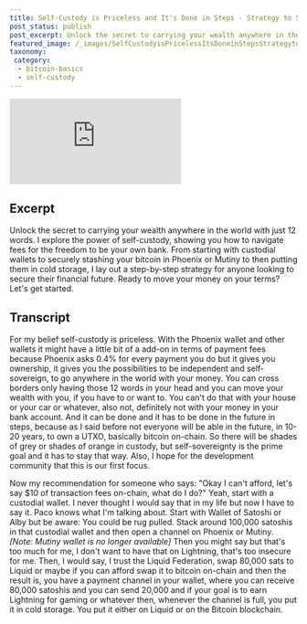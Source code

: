 ```yaml
---
title: Self-Custody is Priceless and It's Done in Steps - Strategy to Stack Sats
post_status: publish
post_excerpt: Unlock the secret to carrying your wealth anywhere in the world with just 12 words.
featured_image: /_images/SelfCustodyisPricelessItsDoneinStepsStrategytoStackSats.jpg
taxonomy:
 category:
  - bitcoin-basics
  - self-custody
---
```


<iframe src="https://player.vimeo.com/video/1020824974?badge=0&amp;autopause=0&amp;player_id=0&amp;app_id=58479" frameborder="0" allow="autoplay; fullscreen; picture-in-picture; clipboard-write; encrypted-media" title="Self-Custody is Priceless &amp; It&#039;s Done in Steps: Strategy to Stack Sats"></iframe>

<div style="margin-bottom:30px;"></div>


## Excerpt

Unlock the secret to carrying your wealth anywhere in the world with just 12 words. I explore the power of self-custody, showing you how to navigate fees for the freedom to be your own bank. From starting with custodial wallets to securely stashing your bitcoin in Phoenix or Mutiny to then putting them in cold storage, I lay out a step-by-step strategy for anyone looking to secure their financial future. Ready to move your money on your terms? Let's get started. 

## Transcript

For my belief self-custody is priceless. With the Phoenix wallet and other wallets it might have a little bit of a add-on in terms of payment fees because Phoenix asks 0.4% for every payment you do but it gives you ownership, it gives you the possibilities to be independent and self-sovereign, to go anywhere in the world with your money. You can cross borders only having those 12 words in your head and you can move your wealth with you, if you have to or want to. You can't do that with your house or your car or whatever, also not, definitely not with your money in your bank account. And it can be done and it has to be done in the future in steps, because as I said before not everyone will be able in the future, in 10-20 years, to own a UTXO, basically bitcoin on-chain. So there will be shades of grey or shades of orange in custody, but self-sovereignty is the prime goal and it has to stay that way. Also, I hope for the development community that this is our first focus.

Now my recommendation for someone who says: "Okay I can't afford, let's say $10 of transaction fees on-chain, what do I do?" Yeah, start with a custodial wallet. I never thought I would say that in my life but now I have to say it. Paco knows what I'm talking about. Start with Wallet of Satoshi or Alby but be aware: You could be rug pulled. Stack around 100,000 satoshis in that custodial wallet and then open a channel on Phoenix or Mutiny. *[Note: Mutiny wallet is no longer available]* Then you might say but that's too much for me, I don't want to have that on Lightning, that's too insecure for me. Then, I would say, I trust the Liquid Federation, swap 80,000 sats to Liquid or maybe if you can afford swap it to bitcoin on-chain and then the result is, you have a payment channel in your wallet, where you can receive 80,000 satoshis and you can send 20,000 and if your goal is to earn Lightning for gaming or whatever then, whenever the channel is full, you put it in cold storage. You put it either on Liquid or on the Bitcoin blockchain.
